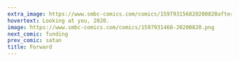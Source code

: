 ```yaml
---
extra_image: https://www.smbc-comics.com/comics/159793156820200820after.png
hovertext: Looking at you, 2020.
image: https://www.smbc-comics.com/comics/1597931468-20200820.png
next_comic: funding
prev_comic: satan
title: Forward
---
```


